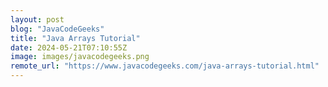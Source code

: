```yaml
---
layout: post
blog: "JavaCodeGeeks"
title: "Java Arrays Tutorial"
date: 2024-05-21T07:10:55Z
image: images/javacodegeeks.png
remote_url: "https://www.javacodegeeks.com/java-arrays-tutorial.html"
---
```


